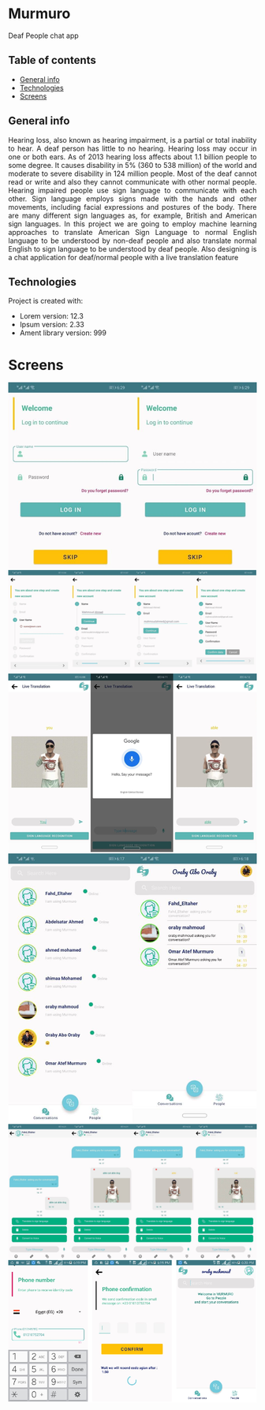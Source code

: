 # Murmuro
Deaf People chat app

## Table of contents
* [General info](#general-info)
* [Technologies](#technologies)
* [Screens](#screens)

## General info
<p style="text-align: justify"> Hearing loss, also known as hearing impairment, is a partial or total inability to hear. A deaf person has little to no hearing. Hearing loss may occur in one or both ears. As of 2013 hearing loss affects about 1.1 billion people to some degree. It causes disability in 5% (360 to 538 million) of the world and moderate to severe disability in 124 million people. Most of the deaf cannot read or write and also they cannot communicate with other normal people. Hearing impaired people use sign language to communicate with each other. Sign language employs signs made with the hands and other movements, including facial expressions and postures of the body. There are many different sign languages as, for example, British and American sign languages. In this project we are going to employ machine learning approaches to translate American Sign Language to normal English language to be understood by non-deaf people and also translate normal English to sign language to be understood by deaf people. Also designing is a chat application for deaf/normal people with a live translation feature </p>

	
## Technologies
Project is created with:
* Lorem version: 12.3
* Ipsum version: 2.33
* Ament library version: 999

# Screens
![](app5.jpg)
![](app4.png)
![](app3.png)
![](app2.jpg)
![](app1.png)
![](a.png)

